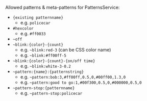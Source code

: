 


Allowed patterns & meta-patterns for PatternsService:

* `{existing patternname}`
    * e.g. `policecar`
* `#hexcolor`
    * e.g. `#ff0033`
* `~off`
* `~blink:{color}-{count}`
    * e.g. `~blink:red-3`  (can be CSS color name)
    * e.g. `~blink:#ff00ff-5`
* `~blink:{color}-{count}-{on/off time}`
    * e.g. `~blink:white-3-0.2`
* `~pattern:{name}:{patternstring}`
    * e.g. `~pattern:bob:3,#ff00ff,0.5,0,#00ff00,1.3,0`
    * e.g. `~pattern:good to go:1,#00f300,0.5,0,#000000,0.5,0`
* `~pattern-stop:{patternname}`
    * e.g. `~pattern-stop:policecar`
